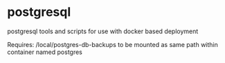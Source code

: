# postgresql
postgresql tools and scripts for use with docker based deployment

Requires: /local/postgres-db-backups to be mounted as same path within container named postgres
